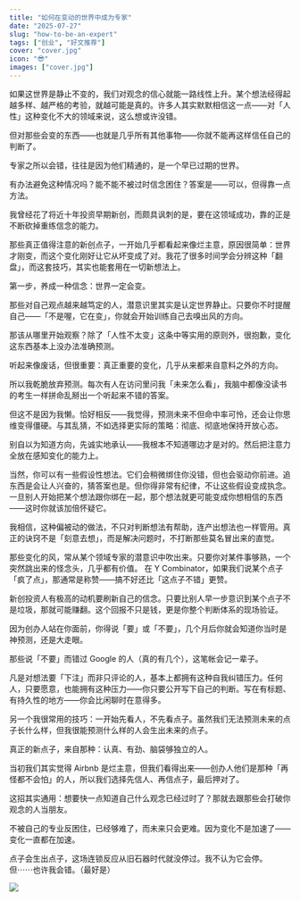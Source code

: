 ```yaml
---
title: "如何在变动的世界中成为专家"
date: "2025-07-27"
slug: "how-to-be-an-expert"
tags: ["创业", "好文推荐"]
cover: "cover.jpg"
icon: "😎"
images: ["cover.jpg"]
---
```

如果这世界是静止不变的，我们对观念的信心就能一路线性上升。某个想法经得起越多样、越严格的考验，就越可能是真的。许多人其实默默相信这一点——对「人性」这种变化不大的领域来说，这么想或许没错。



但对那些会变的东西——也就是几乎所有其他事物——你就不能再这样信任自己的判断了。



专家之所以会错，往往是因为他们精通的，是一个早已过期的世界。



有办法避免这种情况吗？能不能不被过时信念困住？答案是——可以，但得靠一点方法。



我曾经花了将近十年投资早期新创，而颇具讽刺的是，要在这领域成功，靠的正是不断砍掉重练信念的能力。



那些真正值得注意的新创点子，一开始几乎都看起来像烂主意，原因很简单：世界才刚变，而这个变化刚好让它从坏变成了对。我花了很多时间学会分辨这种「翻盘」，而这套技巧，其实也能套用在一切新想法上。



第一步，养成一种信念：世界一定会变。



那些对自己观点越来越笃定的人，潜意识里其实是认定世界静止。只要你不时提醒自己——「不是喔，它在变」，你就会开始训练自己去嗅出风的方向。



那该从哪里开始观察？除了「人性不太变」这条中等实用的原则外，很抱歉，变化这东西基本上没办法准确预测。



听起来像废话，但很重要：真正重要的变化，几乎从来都来自意料之外的方向。



所以我乾脆放弃预测。每次有人在访问里问我「未来怎么看」，我脑中都像没读书的考生一样拼命乱掰出一个听起来不错的答案。



但这不是因为我懒。恰好相反——我觉得，预测未来不但命中率可怜，还会让你思维变得僵硬。与其乱猜，不如选择更实际的策略：彻底、彻底地保持开放心态。



别自以为知道方向，先诚实地承认——我根本不知道哪边才是对的。然后把注意力全放在感知变化的能力上。



当然，你可以有一些假设性想法。它们会稍微绑住你没错，但也会驱动你前进。追东西是会让人兴奋的，猜答案也是。但你得非常有纪律，不让这些假设变成执念。
一旦别人开始把某个想法跟你绑在一起，那个想法就更可能变成你想相信的东西——这时你就该加倍怀疑它。



我相信，这种偏被动的做法，不只对判断想法有帮助，连产出想法也一样管用。真正的诀窍不是「刻意去想」，而是解决问题时，不打断那些莫名冒出来的直觉。



那些变化的风，常从某个领域专家的潜意识中吹出来。只要你对某件事够熟，一个突然跳出来的怪念头，几乎都有价值。
在 Y Combinator，如果我们说某个点子「疯了点」，那通常是称赞——搞不好还比「这点子不错」更赞。



新创投资人有极高的动机要刷新自己的信念。只要比别人早一步意识到某个点子不是垃圾，那就可能赚翻。这个回报不只是钱，更是你整个判断体系的现场验证。



因为创办人站在你面前，你得说「要」或「不要」，几个月后你就会知道你当时是神预测，还是大走眼。



那些说「不要」而错过 Google 的人（真的有几个），这笔帐会记一辈子。



凡是对想法要「下注」而非只评论的人，基本上都拥有这种自我纠错压力。任何人，只要愿意，也能拥有这种压力——你只要公开写下自己的判断。写在有标题、有持久性的地方——你会比闲聊时在意得多。



另一个我很常用的技巧：一开始先看人，不先看点子。虽然我们无法预测未来的点子长什么样，但我很能预测什么样的人会生出未来的点子。



真正的新点子，来自那种：认真、有劲、脑袋够独立的人。



当初我们其实觉得 Airbnb 是烂主意，但我们看得出来——创办人他们是那种「再怪都不会怕」的人，所以我们选择先信人、再信点子，最后押对了。



这招其实通用：想要快一点知道自己什么观念已经过时了？那就去跟那些会打破你观念的人当朋友。



不被自己的专业反困住，已经够难了，而未来只会更难。因为变化不是加速了——变化一直都在加速。



点子会生出点子，这场连锁反应从旧石器时代就没停过。我不认为它会停。
但⋯⋯也许我会错。（最好是）




![](https://prod-files-secure.s3.us-west-2.amazonaws.com/112d0858-5090-4d34-a606-b75eb8d65fd2/46476355-9cf3-4e99-9b7a-3531bc426380/1000202064.png?X-Amz-Algorithm=AWS4-HMAC-SHA256&X-Amz-Content-Sha256=UNSIGNED-PAYLOAD&X-Amz-Credential=ASIAZI2LB4666APEE45S%2F20251026%2Fus-west-2%2Fs3%2Faws4_request&X-Amz-Date=20251026T104411Z&X-Amz-Expires=3600&X-Amz-Security-Token=IQoJb3JpZ2luX2VjEM%2F%2F%2F%2F%2F%2F%2F%2F%2F%2F%2FwEaCXVzLXdlc3QtMiJHMEUCIEmwf3eFBObmHheEXCLelW2sn2USMW%2BPqWEGWpiBAHmgAiEA6uBARnGZuFJAROOT5UATnFO2sNklLvxZrf%2BvGiGewP0qiAQIiP%2F%2F%2F%2F%2F%2F%2F%2F%2F%2FARAAGgw2Mzc0MjMxODM4MDUiDPaeEqW8Ijulk69VJyrcA4OCivDKxdT5%2FildYumR0Wrw5mkzdqX8kEhMI0ShIsPe6GlIVvqLWbmmF21vECoNexZZUjw96HcHHroQFo9Orh3T8nwro5J%2BFrYRBIa8hgwALgXvtGijZ6K1c2gPFanJzaqXyvF5bYoiPIccHk1P0%2BEoR36NiPIjJhQGJ%2BItTY6X0uNerVhXMrW4Y3NONBe%2FOhZkhAc4uTXKnQi%2Brua9N%2B1as4bFh2w7mKF6THyR%2FQHQfo9bV05D4B4a68XmuyvSzyxlvSe7HWcizVy8pXc8r7WlUedH0huImv%2Bn%2BVw3FZ9h%2BaUO2ZsWxwz1zRx4M7ApO9p1nJsFg1Ry6vUQca%2Bury7nNLojjlfxzSthdS0ffoGtL1dCRD77E%2FemwitrgF9wY8fhL8SVjJYO%2FG8lOCZTe9Cg%2BgFGbjR4VvzWoDm%2B0yl7ec3Fflw4MJ8YZLKN7yE5l58C1nQOhomJDeYMhSVn53ocHi%2FQ8yKKSybT5zg2b1qqmNKPuzl%2BNJzjKEy6PP4CtkFdGhxKSEMnX2Uxf29uE4zVVqclAnMVF6Df%2BKtt6GgHhYoMzFITn%2Br7xB6EJaS9NUDMMSfHmAbO%2FSOOvNyXftx9UOJj9q%2BHv%2BuvjOpWyQxvDDySjVwnIOQ2YWQqMMj%2F9scGOqUB01cMzs6oPZzzNfRf0EQCSdgq7fhxZ5kUM8hn9wB82nLgAcb%2FhiVDWk4VXYPW3%2BwX0bXHUSJmCgnEO7m%2FN81epoWnhSFwBMONnZQTvxD1JnKnEp5Ysx4Gg6JZF9eqdlCQS5jBSd0uGsUAK39f%2BxmuUh1BV7c%2F%2FnGibaAH0Xrm7KRsTmUrqog5Z5WuAjRzRGdbWngvYNHao72IAqIYpRei4AxFkvsN&X-Amz-Signature=65d1a7a4ac4ae3735f5a71b7f9511ccd001d2e9a5ad20d648d2e2a42531ecbae&X-Amz-SignedHeaders=host&x-amz-checksum-mode=ENABLED&x-id=GetObject)

